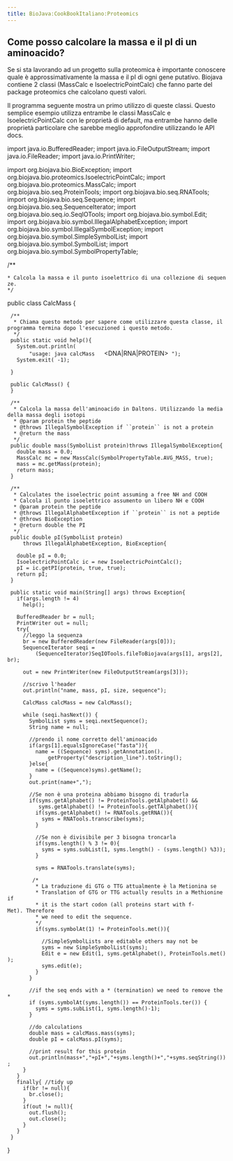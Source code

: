 ```yaml
---
title: BioJava:CookBookItaliano:Proteomics
---
```


Come posso calcolare la massa e il pI di un aminoacido?
-------------------------------------------------------

Se si sta lavorando ad un progetto sulla proteomica è importante
conoscere quale è approssimativamente la massa e il pI di ogni gene
putativo. Biojava contiene 2 classi (MassCalc e IsoelectricPointCalc)
che fanno parte del package proteomics che calcolano questi valori.

Il programma seguente mostra un primo utilizzo di queste classi. Questo
semplice esempio utilizza entrambe le classi MassCalc e
IsoelectricPointCalc con le proprietà di default, ma entrambe hanno
delle proprietà particolare che sarebbe meglio approfondire utilizzando
le API docs.

<java> import java.io.BufferedReader; import java.io.FileOutputStream;
import java.io.FileReader; import java.io.PrintWriter;

import org.biojava.bio.BioException; import
org.biojava.bio.proteomics.IsoelectricPointCalc; import
org.biojava.bio.proteomics.MassCalc; import
org.biojava.bio.seq.ProteinTools; import org.biojava.bio.seq.RNATools;
import org.biojava.bio.seq.Sequence; import
org.biojava.bio.seq.SequenceIterator; import
org.biojava.bio.seq.io.SeqIOTools; import org.biojava.bio.symbol.Edit;
import org.biojava.bio.symbol.IllegalAlphabetException; import
org.biojava.bio.symbol.IllegalSymbolException; import
org.biojava.bio.symbol.SimpleSymbolList; import
org.biojava.bio.symbol.SymbolList; import
org.biojava.bio.symbol.SymbolPropertyTable;

/\*\*

`* Calcola la massa e il punto isoelettrico di una collezione di sequenze.`  
`*/`

public class CalcMass {

` /**`  
`  * Chiama questo metodo per sapere come utilizzare questa classe, il programma termina dopo l'esecuzioned i questo metodo.`  
`  */`  
` public static void help(){`  
`   System.out.println(`  
`       "usage: java calcMass `<file>` `<format>` `<DNA|RNA|PROTEIN>` `<out file>`");`  
`   System.exit( -1);`

` }`

` public CalcMass() {`  
` }`

` /**`  
`  * Calcola la massa dell'aminoacido in Daltons. Utilizzando la media della massa degli isotopi`  
`  * @param protein the peptide`  
`  * @throws IllegalSymbolException if ``protein`` is not a protein`  
`  * @return the mass`  
`  */`  
` public double mass(SymbolList protein)throws IllegalSymbolException{`  
`   double mass = 0.0;`  
`   MassCalc mc = new MassCalc(SymbolPropertyTable.AVG_MASS, true);`  
`   mass = mc.getMass(protein);`  
`   return mass;`  
` }`

` /**`  
`  * Calculates the isoelectric point assuming a free NH and COOH`  
`  * Calcola il punto isoelettrico assumento un libero NH e COOH`  
`  * @param protein the peptide`  
`  * @throws IllegalAlphabetException if ``protein`` is not a peptide`  
`  * @throws BioException`  
`  * @return double the PI`  
`  */`  
` public double pI(SymbolList protein)`  
`     throws IllegalAlphabetException, BioException{`

`   double pI = 0.0;`  
`   IsoelectricPointCalc ic = new IsoelectricPointCalc();`  
`   pI = ic.getPI(protein, true, true);`  
`   return pI;`  
` }`

` public static void main(String[] args) throws Exception{`  
`   if(args.length != 4)`  
`     help();`

`   BufferedReader br = null;`  
`   PrintWriter out = null;`  
`   try{`  
`     //leggo la sequenza`  
`     br = new BufferedReader(new FileReader(args[0]));`  
`     SequenceIterator seqi =`  
`         (SequenceIterator)SeqIOTools.fileToBiojava(args[1], args[2], br);`

`     out = new PrintWriter(new FileOutputStream(args[3]));`

`     //scrivo l'header`  
`     out.println("name, mass, pI, size, sequence");`

`     CalcMass calcMass = new CalcMass();`

`     while (seqi.hasNext()) {`  
`       SymbolList syms = seqi.nextSequence();`  
`       String name = null;`

`       //prendo il nome corretto dell'aminoacido`  
`       if(args[1].equalsIgnoreCase("fasta")){`  
`         name = ((Sequence) syms).getAnnotation().`  
`             getProperty("description_line").toString();`  
`       }else{`  
`         name = ((Sequence)syms).getName();`  
`       }`  
`       out.print(name+",");`

`       //Se non è una proteina abbiamo bisogno di tradurla`  
`       if(syms.getAlphabet() != ProteinTools.getAlphabet() &&`  
`          syms.getAlphabet() != ProteinTools.getTAlphabet()){`  
`         if(syms.getAlphabet() != RNATools.getRNA()){`  
`           syms = RNATools.transcribe(syms);`  
`         }`

`         //Se non è divisibile per 3 bisogna troncarla`  
`         if(syms.length() % 3 != 0){`  
`           syms = syms.subList(1, syms.length() - (syms.length() %3));`  
`         }`

`         syms = RNATools.translate(syms);`

`        /*`  
`         * La traduzione di GTG o TTG attualmente è la Metionina se`  
`         * Translation of GTG or TTG actually results in a Methionine if`  
`         * it is the start codon (all proteins start with f-Met). Therefore`  
`         * we need to edit the sequence.`  
`         */      `  
`         if(syms.symbolAt(1) != ProteinTools.met()){`  
`           `  
`           //SimpleSymbolLists are editable others may not be`  
`           syms = new SimpleSymbolList(syms);`  
`           Edit e = new Edit(1, syms.getAlphabet(), ProteinTools.met());`  
`           syms.edit(e);`  
`         }`  
`       }`

`       //if the seq ends with a * (termination) we need to remove the *`  
`       if (syms.symbolAt(syms.length()) == ProteinTools.ter()) {`  
`         syms = syms.subList(1, syms.length()-1);`  
`       }`

`       //do calculations`  
`       double mass = calcMass.mass(syms);`  
`       double pI = calcMass.pI(syms);`

`       //print result for this protein`  
`       out.println(mass+","+pI+","+syms.length()+","+syms.seqString());`  
`     }`  
`   }`  
`   finally{ //tidy up`  
`     if(br != null){`  
`       br.close();`  
`     }`  
`     if(out != null){`  
`       out.flush();`  
`       out.close();`  
`     }`  
`   }`  
` }`

} </java>
